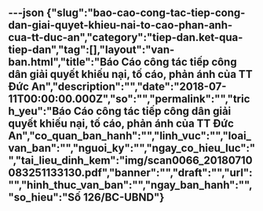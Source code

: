 ---json
{"slug":"bao-cao-cong-tac-tiep-cong-dan-giai-quyet-khieu-nai-to-cao-phan-anh-cua-tt-duc-an","category":"tiep-dan.ket-qua-tiep-dan","tag":[],"layout":"van-ban.html","title":"Báo Cáo công tác tiếp công dân giải quyết khiếu nại, tố cáo, phản ánh của TT Đức An","description":"","date":"2018-07-11T00:00:00.000Z","so":"","permalink":"","trich_yeu":"Báo Cáo công tác tiếp công dân giải quyết khiếu nại, tố cáo, phản ánh của TT Đức An","co_quan_ban_hanh":"","linh_vuc":"","loai_van_ban":"","nguoi_ky":"","ngay_co_hieu_luc":"","tai_lieu_dinh_kem":"img/scan0066_20180710083251133130.pdf","banner":"","draft":"","url":"","hinh_thuc_van_ban":"","ngay_ban_hanh":"","so_hieu":"Số 126/BC-UBND"}
---
